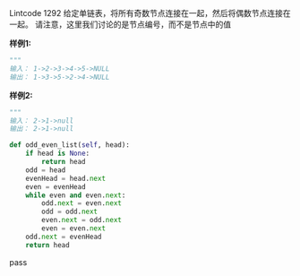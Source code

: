 Lintcode 1292
给定单链表，将所有奇数节点连接在一起，然后将偶数节点连接在一起。 请注意，这里我们讨论的是节点编号，而不是节点中的值

**样例1:**
```python
"""
输入： 1->2->3->4->5->NULL
输出： 1->3->5->2->4->NULL
```
**样例2:**

```python
"""
输入： 2->1->null
输出： 2->1->null
```


```python
def odd_even_list(self, head):
	if head is None:
		return head
	odd = head
	evenHead = head.next
	even = evenHead
	while even and even.next:
		odd.next = even.next
		odd = odd.next
		even.next = odd.next
		even = even.next
	odd.next = evenHead
	return head
```
pass